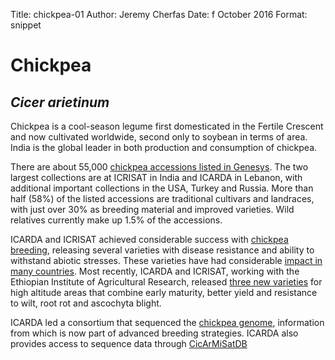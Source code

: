 Title: chickpea-01
Author: Jeremy Cherfas
Date: f October 2016
Format: snippet

# Chickpea

## _Cicer arietinum_

Chickpea is a cool-season legume first domesticated in the Fertile Crescent and now cultivated worldwide, second only to soybean in terms of area. India is the global leader in both production and consumption of chickpea.

There are about 55,000 [chickpea accessions listed in Genesys][goo]. The two largest collections are at ICRISAT in India and ICARDA in Lebanon, with additional important collections in the USA, Turkey and Russia. More than half (58%) of the listed accessions are traditional cultivars and landraces, with just over 30% as breeding material and improved varieties. Wild relatives currently make up 1.5% of the accessions.

ICARDA and ICRISAT achieved considerable success with [chickpea breeding][icrisat], releasing several varieties with disease resistance and ability to withstand abiotic stresses. These varieties have had considerable [impact in many countries][cgiar]. Most recently, ICARDA and ICRISAT, working with the Ethiopian Institute of Agricultural Research, released [three new varieties][cgiar 2] for high altitude areas that combine early maturity, better yield and resistance to wilt, root rot and ascochyta blight.

ICARDA led a consortium that sequenced the [chickpea genome][nature], information from which is now part of advanced breeding strategies. ICARDA also provides access to sequence data through [CicArMiSatDB][icrisat 2]

[cgiar]: http://grainlegumes.cgiar.org/impacts/chickpea-impacts/
[cgiar 2]: http://grainlegumes.cgiar.org/high-yielding-and-disease-resistant-chickpea-varieties-released-in-ethiopia/
[goo]: https://goo.gl/JFQuKm
[icrisat]: http://exploreit.icrisat.org/page/chickpea/685/109
[icrisat 2]: http://cicarmisatdb.icrisat.org
[nature]: http://www.nature.com/nbt/journal/v31/n3/full/nbt.2491.html
